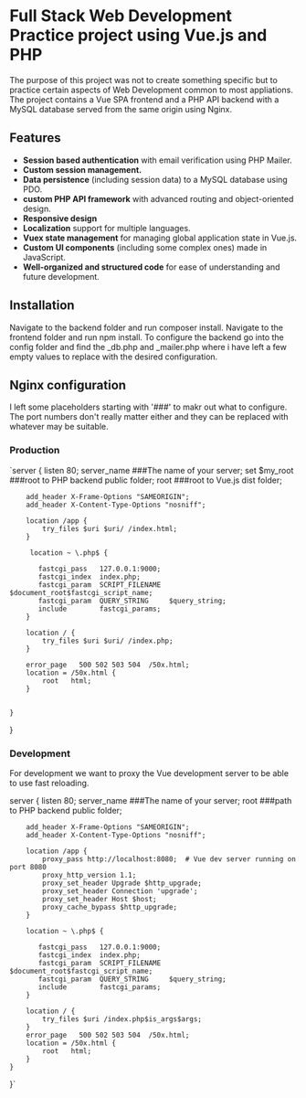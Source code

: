 # Full Stack Web Development Practice project using Vue.js and PHP

The purpose of this project was not to create something specific but to practice certain aspects of Web Development common to most appliations.
The project contains a Vue SPA frontend and a PHP API backend with a MySQL database served from the same origin using Nginx. 

## Features

- **Session based authentication** with email verification using PHP Mailer.
- **Custom session management.**
- **Data persistence** (including session data) to a MySQL database using PDO.
- **custom PHP API framework** with advanced routing and object-oriented design.
- **Responsive design**
- **Localization** support for multiple languages.
- **Vuex state management** for managing global application state in Vue.js.
- **Custom UI components** (including some complex ones) made in JavaScript.
- **Well-organized and structured code** for ease of understanding and future development.

## Installation

Navigate to the backend folder and run composer install.
Navigate to the frontend folder and run npm install.
To configure the backend go into the config folder and find the _db.php and _mailer.php where i have left a few empty values to replace with the desired configuration.

## Nginx configuration

I left some placeholders starting with '###' to makr out what to configure. The port numbers don't really matter either and they can be replaced with whatever may be suitable. 

### Production

`server {
        listen       80;
        server_name  ###The name of your server;
        set $my_root   ###root to PHP backend public folder;
        root   ###root to Vue.js dist folder;

        add_header X-Frame-Options "SAMEORIGIN";
        add_header X-Content-Type-Options "nosniff";

        location /app {
            try_files $uri $uri/ /index.html;
        }

         location ~ \.php$ {
           
           fastcgi_pass   127.0.0.1:9000;
           fastcgi_index  index.php;
           fastcgi_param  SCRIPT_FILENAME  $document_root$fastcgi_script_name;
           fastcgi_param  QUERY_STRING     $query_string;
           include        fastcgi_params;
        }

        location / {
            try_files $uri $uri/ /index.php;
        }

        error_page   500 502 503 504  /50x.html;
        location = /50x.html {
            root   html;
        }

       
    }
}

### Development

For development we want to proxy the Vue development server to be able to use fast reloading.

server {
        listen       80;
        server_name  ###The name of your server;
        root   ###path to PHP backend public folder;

        add_header X-Frame-Options "SAMEORIGIN";
        add_header X-Content-Type-Options "nosniff";

        location /app {
            proxy_pass http://localhost:8080;  # Vue dev server running on port 8080
            proxy_http_version 1.1;
            proxy_set_header Upgrade $http_upgrade;
            proxy_set_header Connection 'upgrade';
            proxy_set_header Host $host;
            proxy_cache_bypass $http_upgrade;
        }

        location ~ \.php$ {
           
           fastcgi_pass   127.0.0.1:9000;
           fastcgi_index  index.php;
           fastcgi_param  SCRIPT_FILENAME  $document_root$fastcgi_script_name;
           fastcgi_param  QUERY_STRING     $query_string;
           include        fastcgi_params;
        }        

        location / {
            try_files $uri /index.php$is_args$args;
        }
        error_page   500 502 503 504  /50x.html;
        location = /50x.html {
            root   html;
        }
    }
}`
